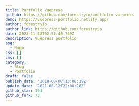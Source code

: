 ```yaml
---
title: Portfolio Vuepress
github: https://github.com/forestryio/portfolio-vuepress
demo: https://vuepress-portfolio.netlify.app/
author: forestryio
author_link: https://github.com/forestryio
date: 2023-11-28T02:52:45.769Z
description: Vuepress portfolio
ssg:
  - Hugo
css: []
cms: []
category:
  - Blog
  - Portfolio
draft: false
publish_date: '2018-08-07T13:06:19Z'
update_date: '2021-08-12T22:00:28Z'
github_star: 191
github_fork: 73
---
```

